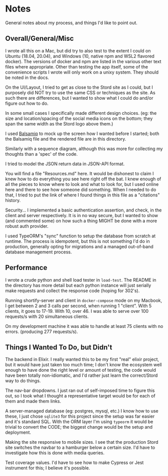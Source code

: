 # Notes

General notes about my process, and things I'd like to point out.

## Overall/General/Misc

I wrote all this on a Mac, but did try to also test to the extent I could on Ubuntu
(18.04, 20.04), and Windows (10, native npm and WSL2 flavored docker).  The versions of
docker and npm are listed in the various other text files where appropriate.  Other than
testing the app itself, some of the convenience scripts I wrote will only work on a unixy
system.  They should be noted in the docs.

On the UI/Layout, I tried to get as close to the Stord site as I could, but I purposely
did NOT try to use the same CSS or techniques as the site.  As such there are differences,
but I wanted to show what I could do and/or figure out how to do.

In some small cases I specifically made different design choices. (eg: the size and
location/spacing of the social media icons on the bottom; they span the same width as the
Stord logo above them.)

I used [Balsamiq](https://balsamiq.com/) to mock up the screen how I wanted before I
started; both the Balsamiq file and the rendered file are in this directory.

Similarly with a sequence diagram, although this was more for collecting my thoughts than
a 'spec' of the code.

I tried to model the JSON return data in JSON-API format.

You will find a file "Resources.md" here.  It would be dishonest to claim I knew how to do
everything you see here right off the bat.  I knew enough of all the pieces to know where
to look and what to look for, but I used online here and there to see how someone did
something.  When I needed to do that, I tried to put the link of where I found things in
this file as a "citations" history.

Security... I implemented a basic authentication assertion, and check, in the client and
server respectively.  It is in no way secure, but I wanted to show (and commented some) on
how such a thing MIGHT be done with a more robust auth provider.

I used TypeORM's "sync" function to setup the database from scratch at runtime.  The
process is idempotent, but this is not something I'd do in production, generally opting for
migrations and a managed out-of-band database management process.

## Performance

I wrote a crude python and shell load tester in `load-test`.  The README in the directory
has more detail but each python instance will just serially make requests and collect the
response code (hoping for 302's).

Running shortify-server and client in `docker-compose` mode on my Macbook, I get between 2
and 3 calls per second, when running 1 "client".  With 5 clients, it goes to 17-19.  With
10, over 46.  I was able to serve over 100 requests/s with 20 simultaneous clients.

On my development machine it was able to handle at least 75 clients with no
errors. (producing 277 requests/s).


## Things I Wanted To Do, but Didn't

The backend in Elixir.  I really wanted this to be my first "real" elixir project, but it
would have just taken too much time; I don't know the ecosystem well enough to have done
the right level or amount of testing, the code would have been totally non-idiomatic, and
I'd rather just learn the correct/Stord way to do things.

The nav-bar dropdowns.  I just ran out of  self-imposed time to figure this out, so I took
what I thought a representative target would be for each of them and made them links.

A server-managed database (eg: postgres, mysql, etc.)  I know how to use these, I just
chose `sqlite3` for this project since the setup was far easier and it's standard SQL.
With the ORM layer I'm using `typeorm` it would be trivial to convert the CODE; the biggest
change would be the setup and deployment.

Making the site responsive to mobile sizes.  I see that the production Stord site switches
the navbar to a hamburger below a certain size.  I'd have to investigate how this is done
with media queries.

Test coverage values.  I'd have to see how to make Cypress or Jest instrument for this; I
believe it's possible.
